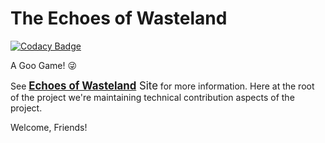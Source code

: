 # The Echoes of Wasteland

[![Codacy Badge](https://api.codacy.com/project/badge/Grade/ee40dfbb9e434f2a8689f7f04158e9a0)](https://app.codacy.com/gh/Gervi-Hera-Vitr/the-echoes-of-wasteland?utm_source=github.com&utm_medium=referral&utm_content=Gervi-Hera-Vitr/the-echoes-of-wasteland&utm_campaign=Badge_Grade)

A Goo Game! 😜

See <big>[**Echoes of Wasteland**](https://captainlugaru.github.io/the-echoes-of-wasteland/ "The Echoes of Wasteland") Site</big> for more information.
Here at the root of the project we're maintaining technical contribution aspects of the project. 

Welcome, Friends!

